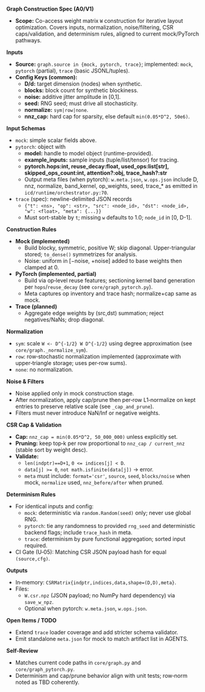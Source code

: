 **Graph Construction Spec (A0/V1)**

- **Scope:** Co-access weight matrix `W` construction for iterative layout optimization. Covers inputs, normalization, noise/filtering, CSR caps/validation, and determinism rules, aligned to current mock/PyTorch pathways.

**Inputs**
- **Source:** `graph.source in {mock, pytorch, trace}`; implemented: `mock`, `pytorch` (partial), `trace` (basic JSONL/tuples).
- **Config Keys (common):**
  - **D/d:** target dimension (nodes) when synthetic.
  - **blocks:** block count for synthetic blockiness.
  - **noise:** additive jitter amplitude in [0,1].
  - **seed:** RNG seed; must drive all stochasticity.
  - **normalize:** `sym|row|none`.
  - **nnz_cap:** hard cap for sparsity, else default `min(0.05*D^2, 50e6)`.

**Input Schemas**
- `mock`: simple scalar fields above.
- `pytorch`: object with
  - **model:** handle to model object (runtime-provided).
  - **example_inputs:** sample inputs (tuple/list/tensor) for tracing.
  - **pytorch.hops:int, reuse_decay:float, used_ops:list[str], skipped_ops_count:int, attention?:obj, trace_hash?:str**
  - Output meta files (when pytorch): `w.meta.json`, `w.ops.json` include D, nnz, normalize, band_kernel, op_weights, seed, trace_* as emitted in `icd/runtime/orchestrator.py:70`.
- `trace` (spec): newline-delimited JSON records
  - `{"t": <ns>, "op": <str>, "src": <node_id>, "dst": <node_id>, "w": <float>, "meta": {...}}`
  - Must sort-stable by `t`; missing `w` defaults to 1.0; `node_id` in [0, D-1].

**Construction Rules**
- **Mock (implemented)**
  - Build blocky, symmetric, positive W; skip diagonal. Upper-triangular stored; `to_dense()` symmetrizes for analysis.
  - Noise: uniform in [−noise, +noise] added to base weights then clamped at 0.
- **PyTorch (implemented, partial)**
  - Build via op‑level reuse features; sectioning kernel band generation per `hops`/`reuse_decay` (see `core/graph_pytorch.py`).
  - Meta captures op inventory and trace hash; normalize+cap same as mock.
- **Trace (planned)**
  - Aggregate edge weights by (src,dst) summation; reject negatives/NaNs; drop diagonal.

**Normalization**
- `sym`: scale `W <- D^{-1/2} W D^{-1/2}` using degree approximation (see `core/graph._normalize_sym`).
- `row`: row‑stochastic normalization implemented (approximate with upper‑triangle storage; uses per‑row sums).
- `none`: no normalization.

**Noise & Filters**
- Noise applied only in mock construction stage.
- After normalization, apply cap/prune then per‑row L1‑normalize on kept entries to preserve relative scale (see `_cap_and_prune`).
- Filters must never introduce NaN/Inf or negative weights.

**CSR Cap & Validation**
- **Cap:** `nnz_cap = min(0.05*D^2, 50_000_000)` unless explicitly set.
- **Pruning:** keep top‑k per row proportional to `nnz_cap / current_nnz` (stable sort by weight desc).
- **Validate:**
  - `len(indptr)==D+1`, `0 <= indices[j] < D`.
  - `data[j] >= 0`, `not math.isfinite(data[j])` → error.
  - `meta` must include: `format='csr'`, `source`, `seed`, `blocks/noise` when mock, `normalize` used, `nnz_before/after` when pruned.

**Determinism Rules**
- For identical inputs and config:
  - `mock`: deterministic via `random.Random(seed)` only; never use global RNG.
  - `pytorch`: tie any randomness to provided `rng_seed` and deterministic backend flags; include `trace_hash` in meta.
  - `trace`: determinism by pure functional aggregation; sorted input required.
- CI Gate (U‑05): Matching CSR JSON payload hash for equal `(source,cfg)`.

**Outputs**
- In‑memory: `CSRMatrix{indptr,indices,data,shape=(D,D),meta}`.
- Files:
  - `W.csr.npz` (JSON payload; no NumPy hard dependency) via `save_w_npz`.
  - Optional when pytorch: `w.meta.json`, `w.ops.json`.

**Open Items / TODO**
- Extend `trace` loader coverage and add stricter schema validator.
- Emit standalone `meta.json` for mock to match artifact list in AGENTS.

**Self‑Review**
- Matches current code paths in `core/graph.py` and `core/graph_pytorch.py`.
- Determinism and cap/prune behavior align with unit tests; row‑norm noted as TBD coherently.
